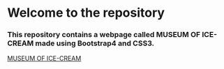 # Welcome to the repository
### This repository contains a webpage called MUSEUM OF ICE-CREAM made using Bootstrap4 and CSS3.
[MUSEUM OF ICE-CREAM](https://uttam-2209.github.io/ice-cream-museum)
